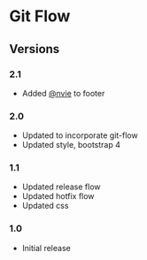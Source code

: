 # Git Flow

## Versions

### 2.1
* Added [@nvie](https://twitter.com/nvie) to footer

### 2.0
* Updated to incorporate git-flow
* Updated style, bootstrap 4

### 1.1
* Updated release flow
* Updated hotfix flow
* Updated css

### 1.0
* Initial release
